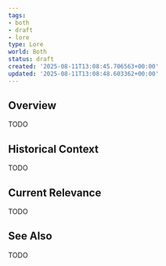 ```yaml
---
tags:
- both
- draft
- lore
type: Lore
world: Both
status: draft
created: '2025-08-11T13:08:45.706563+00:00'
updated: '2025-08-11T13:08:48.603362+00:00'
---
```



## Overview

TODO
## Historical Context

TODO
## Current Relevance

TODO
## See Also

TODO
